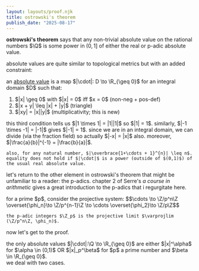 ```yaml
---
layout: layouts/proof.njk
title: ostrowski's theorem
publish_date: "2025-08-17"
---
```


<b>ostrowski's theorem</b> says that any non-trivial absolute value on the rational numbers $\Q$ is some power in $(0,1]$ of either the real or p-adic absolute value.

absolute values are quite similar to topological metrics but with an added constraint:

<div class="subthm-box" type = "def" name = "absolute value">
    an <u>absolute value</u> is a map $|\cdot|: D \to \R_{\geq 0}$ for an integral domain $D$ such that:
    <ol>
        <li> $|x| \geq 0$ with $|x| = 0$ iff $x = 0$ (non-neg + pos-def) </li>
        <li> $|x + y| \leq |x| + |y|$ (triangle) </li>
        <li> $|xy| = |x||y|$ (multiplicativity; this is new) </li>
    </ol>
</div>

<div class="subthm-box" type = "rmk">
    this third condition tells us $|1 \times 1| = |1||1|$ so $|1| = 1$. similarly, $|-1 \times -1| = |-1|$ gives $|-1| = 1$. since we are in an integral domain, we can divide (via the fraction field) so actually $|-x| = |x|$ also. moreover, $|\frac{a}{b}|^{-1} = |\frac{b}{a}|$.

    also, for any natural number, $|\overbrace{1+\cdots + 1}^{n}| \leq n$. equality does not hold if $|\cdot|$ is a power (outside of $(0,1)$) of the usual real absolute value.

</div>

let's return to the other element in ostrowski's theorem that might be unfamiliar to a reader: the p-adics. chapter 2 of Serre's <i> a course in arithmetic </i> gives a great introduction to the p-adics that i regurgitate here.

<div class="subthm-box" type = "def" name = "p-adic integers">
    for a prime $p$, consider the projective system: $$\cdots \to \Z/p^n\Z \overset{\phi_n}\to \Z/p^{n-1}\Z \to \cdots \overset{\phi_2}\to \Z/p\Z$$

    the p-adic integers $\Z_p$ is the projective limit $\varprojlim (\Z/p^n\Z, \phi_n)$.
</div>

<div>

now let's get to the proof.

<div class="thm-box" name = "ostrowski">
    the only absolute values $|\cdot|:\Q \to \R_{\geq 0}$ are either $|x|^\alpha$ for $\alpha \in (0,1)$ OR $|x|_p^\beta$ for $p$ a prime number and $\beta \in \R_{\geq 0}$.
</div>

<div class="subthm-box" type = "proof" name = "continued">
    we deal with two cases.
</div>